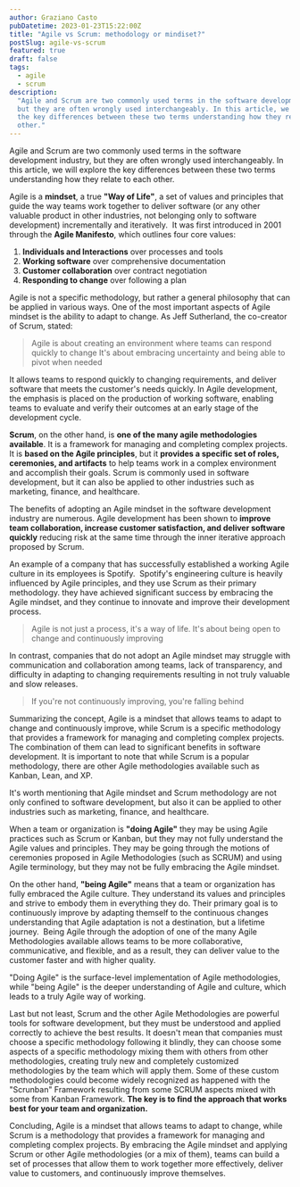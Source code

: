 ```yaml
---
author: Graziano Casto
pubDatetime: 2023-01-23T15:22:00Z
title: "Agile vs Scrum: methodology or mindiset?"
postSlug: agile-vs-scrum
featured: true
draft: false
tags:
  - agile
  - scrum
description:
  "Agile and Scrum are two commonly used terms in the software development industry,
  but they are often wrongly used interchangeably. In this article, we will explore
  the key differences between these two terms understanding how they relate to each
  other."
---
```


Agile and Scrum are two commonly used terms in the software development industry, but they are often wrongly used interchangeably.
In this article, we will explore the key differences between these two terms understanding how they relate to each other.

Agile is a **mindset**, a true **"Way of Life"**, a set of values and principles that guide the way teams work together to deliver software (or any other valuable product in other industries, not belonging only to software development) incrementally and iteratively. 
It was first introduced in 2001 through the **Agile Manifesto**, which outlines four core values:

1. **Individuals and Interactions** over processes and tools
2. **Working software** over comprehensive documentation
3. **Customer collaboration** over contract negotiation
4. **Responding to change** over following a plan

Agile is not a specific methodology, but rather a general philosophy that can be applied in various ways. One of the most important aspects of Agile mindset is the ability to adapt to change. As Jeff Sutherland, the co-creator of Scrum, stated:

> Agile is about creating an environment where teams can respond quickly to change
> It's about embracing uncertainty and being able to pivot when needed

It allows teams to respond quickly to changing requirements, and deliver software that meets the customer's needs quickly.
In Agile development, the emphasis is placed on the production of working software, enabling teams to evaluate and verify their outcomes at an early stage of the development cycle.

**Scrum**, on the other hand, is **one of the many agile methodologies available**. It is a framework for managing and completing complex projects. It is **based on the Agile principles**, but it **provides a specific set of roles, ceremonies, and artifacts** to help teams work in a complex environment and accomplish their goals.
Scrum is commonly used in software development, but it can also be applied to other industries such as marketing, finance, and healthcare.

The benefits of adopting an Agile mindset in the software development industry are numerous.
Agile development has been shown to **improve team collaboration, increase customer satisfaction, and deliver software quickly** reducing risk at the same time through the inner iterative approach proposed by Scrum.

An example of a company that has successfully established a working Agile culture in its employees is Spotify. 
Spotify's engineering culture is heavily influenced by Agile principles, and they use Scrum as their primary methodology. they have achieved significant success by embracing the Agile mindset, and they continue to innovate and improve their development process.

> Agile is not just a process, it's a way of life. It's about being open to change and continuously improving

In contrast, companies that do not adopt an Agile mindset may struggle with communication and collaboration among teams, lack of transparency, and difficulty in adapting to changing requirements resulting in not truly valuable and slow releases.

> If you're not continuously improving, you're falling behind

Summarizing the concept, Agile is a mindset that allows teams to adapt to change and continuously improve, while Scrum is a specific methodology that provides a framework for managing and completing complex projects. The combination of them can lead to significant benefits in software development. It is important to note that while Scrum is a popular methodology, there are other Agile methodologies available such as Kanban, Lean, and XP.

It's worth mentioning that Agile mindset and Scrum methodology are not only confined to software development, but also it can be applied to other industries such as marketing, finance, and healthcare.

When a team or organization is **"doing Agile"** they may be using Agile practices such as Scrum or Kanban, but they may not fully understand the Agile values and principles. They may be going through the motions of ceremonies proposed in Agile Methodologies (such as SCRUM) and using Agile terminology, but they may not be fully embracing the Agile mindset.

On the other hand, **"being Agile"** means that a team or organization has fully embraced the Agile culture. They understand its values and principles and strive to embody them in everything they do. Their primary goal is to continuously improve by adapting themself to the continuous changes understanding that Agile adaptation is not a destination, but a lifetime journey. 
Being Agile through the adoption of one of the many Agile Methodologies available allows teams to be more collaborative, communicative, and flexible, and as a result, they can deliver value to the customer faster and with higher quality.

"Doing Agile" is the surface-level implementation of Agile methodologies, while "being Agile" is the deeper understanding of Agile and culture, which leads to a truly Agile way of working.

Last but not least, Scrum and the other Agile Methodologies are powerful tools for software development, but they must be understood and applied correctly to achieve the best results. It doesn't mean that companies must choose a specific methodology following it blindly, they can choose some aspects of a specific methodology mixing them with others from other methodologies, creating truly new and completely customized methodologies by the team which will apply them. Some of these custom methodologies could become widely recognized as happened with the "Scrunban" Framework resulting from some SCRUM aspects mixed with some from Kanban Framework. **The key is to find the approach that works best for your team and organization.**

Concluding, Agile is a mindset that allows teams to adapt to change, while Scrum is a methodology that provides a framework for managing and completing complex projects. By embracing the Agile mindset and applying Scrum or other Agile methodologies (or a mix of them), teams can build a set of processes that allow them to work together more effectively, deliver value to customers, and continuously improve themselves.
